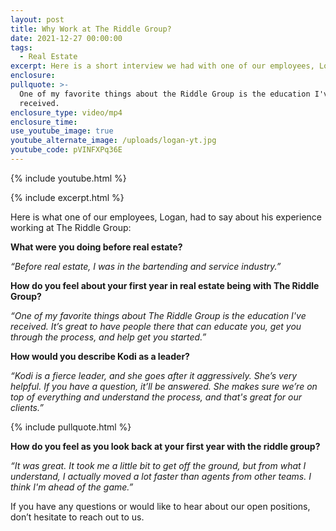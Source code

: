 ```yaml
---
layout: post
title: Why Work at The Riddle Group?
date: 2021-12-27 00:00:00
tags:
  - Real Estate
excerpt: Here is a short interview we had with one of our employees, Logan.
enclosure:
pullquote: >-
  One of my favorite things about the Riddle Group is the education I've
  received.
enclosure_type: video/mp4
enclosure_time:
use_youtube_image: true
youtube_alternate_image: /uploads/logan-yt.jpg
youtube_code: pVINFXPq36E
---
```

{% include youtube.html %}

{% include excerpt.html %}

Here is what one of our employees, Logan, had to say about his experience working at The Riddle Group:

**What were you doing before real estate?**

*“Before real estate, I was in the bartending and service industry.”*

**How do you feel about your first year in real estate being with The Riddle Group?**

*“One of my favorite things about The Riddle Group is the education I've received. It’s great to have people there that can educate you, get you through the process, and help get you started.”*

**How would you describe Kodi as a leader?**

*“Kodi is a fierce leader, and she goes after it aggressively. She’s very helpful. If you have a question, it’ll be answered. She makes sure we’re on top of everything and understand the process, and that's great for our clients.”*

{% include pullquote.html %}

**How do you feel as you look back at your first year with the riddle group?**

*“It was great. It took me a little bit to get off the ground, but from what I understand, I actually moved a lot faster than agents from other teams. I think I'm ahead of the game.”*

If you have any questions or would like to hear about our open positions, don’t hesitate to reach out to us.
